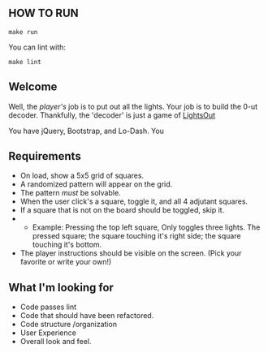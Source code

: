 
## HOW TO RUN

    make run

You can lint with:

    make lint

## Welcome

Well, the *player's* job is to put out all the lights. Your job is to build the 0-ut decoder. Thankfully, the 'decoder' is just a game of [LightsOut](http://en.wikipedia.org/wiki/Lights_Out_%28game%29)

You have jQuery, Bootstrap, and Lo-Dash.
You 

## Requirements

* On load, show a 5x5 grid of squares.
* A randomized pattern will appear on the grid.
* The pattern *must* be solvable.
* When the user click's a square, toggle it, and all 4 adjutant squares.
* If a square that is not on the board should be toggled, skip it.
* * Example: Pressing the top left square, Only toggles three lights. The pressed square; the square touching it's right side; the square touching it's bottom.
* The player instructions should be visible on the screen. (Pick your favorite or write your own!)


## What I'm looking for
* Code passes lint
* Code that should have been refactored.
* Code structure /organization
* User Experience
* Overall look and feel.

